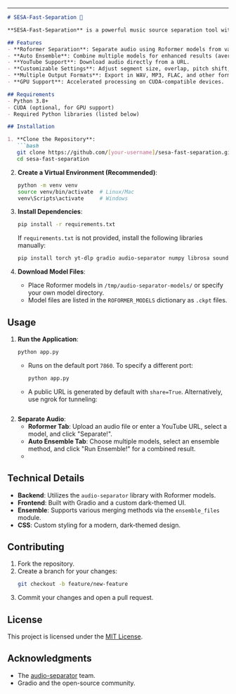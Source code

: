 ---

```markdown
# SESA-Fast-Separation 🎵

**SESA-Fast-Separation** is a powerful music source separation tool with a user-friendly web interface, designed to split audio files into vocals, instrumentals, and other components. It supports Roformer models and ensemble techniques, and includes a feature to download audio directly from YouTube, all wrapped in a sleek Gradio-based UI.

## Features
- **Roformer Separation**: Separate audio using Roformer models from various categories (Vocals, Instrumentals, De-Reverb, etc.).
- **Auto Ensemble**: Combine multiple models for enhanced results (average, median, max, min methods).
- **YouTube Support**: Download audio directly from a URL.
- **Customizable Settings**: Adjust segment size, overlap, pitch shift, and more.
- **Multiple Output Formats**: Export in WAV, MP3, FLAC, and other formats.
- **GPU Support**: Accelerated processing on CUDA-compatible devices.

## Requirements
- Python 3.8+
- CUDA (optional, for GPU support)
- Required Python libraries (listed below)

## Installation

1. **Clone the Repository**:
   ```bash
   git clone https://github.com/[your-username]/sesa-fast-separation.git
   cd sesa-fast-separation
   ```

2. **Create a Virtual Environment (Recommended)**:
   ```bash
   python -m venv venv
   source venv/bin/activate  # Linux/Mac
   venv\Scripts\activate     # Windows
   ```

2. **Install Dependencies**:
   ```bash
   pip install -r requirements.txt
   ```

   If `requirements.txt` is not provided, install the following libraries manually:
   ```bash
   pip install torch yt-dlp gradio audio-separator numpy librosa soundfile
   ```

3. **Download Model Files**:
   - Place Roformer models in `/tmp/audio-separator-models/` or specify your own model directory.
   - Model files are listed in the `ROFORMER_MODELS` dictionary as `.ckpt` files.

## Usage

1. **Run the Application**:
   ```bash
   python app.py
   ```
   - Runs on the default port `7860`. To specify a different port:
     ```bash
     python app.py
     ```
   - A public URL is generated by default with `share=True`. Alternatively, use ngrok for tunneling:
     ```

2. **Separate Audio**:
   - **Roformer Tab**: Upload an audio file or enter a YouTube URL, select a model, and click "Separate!".
   - **Auto Ensemble Tab**: Choose multiple models, select an ensemble method, and click "Run Ensemble!" for a combined result.
   - 

## Technical Details
- **Backend**: Utilizes the `audio-separator` library with Roformer models.
- **Frontend**: Built with Gradio and a custom dark-themed UI.
- **Ensemble**: Supports various merging methods via the `ensemble_files` module.
- **CSS**: Custom styling for a modern, dark-themed design.

## Contributing
1. Fork the repository.
2. Create a branch for your changes:
   ```bash
   git checkout -b feature/new-feature
   ```
3. Commit your changes and open a pull request.

## License
This project is licensed under the [MIT License](LICENSE).

## Acknowledgments
- The [audio-separator](https://github.com/[relevant-repo]) team.
- Gradio and the open-source community.
```
